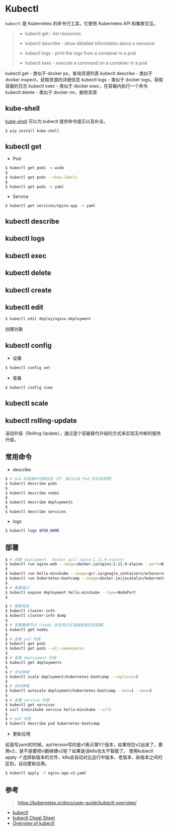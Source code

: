 # Kubectl

`kubectl` 是 Kubernetes 的命令行工具，它使用 Kubernetes API 和集群交互。

> * kubectl get - list resources
>
> * kubectl describe - show detailed information about a resource
>
> * kubectl logs - print the logs from a container in a pod
>
> * kubectl exec - execute a command on a container in a pod

kubectl get - 类似于 docker ps，查询资源列表
kubectl describe - 类似于 docker inspect，获取资源的详细信息
kubectl logs - 类似于 docker logs，获取容器的日志
kubectl exec - 类似于 docker exec，在容器内执行一个命令
kubectl delete - 类似于 docker rm，删除资源


## kube-shell

[kube-shell](https://github.com/cloudnativelabs/kube-shell) 可以为 kubectl 提供命令提示以及补全。

```bash
$ pip install kube-shell
```


## kubectl get 

* Pod

```bash
$ kubectl get pods -o wide
$
$ kubectl get pods --show-labels
$
$ kubectl get pods -o yaml
```

* Service

```bash
$ kubectl get services/nginx-app -o yaml
```

## kubectl describe
## kubectl logs
## kubectl exec
## kubectl delete

## kubectl create
## kubectl edit

```bash
$ kubectl edit deploy/nginx-deployment
```

创建对象

## kubectl config

* 设置

```bash
$ kubectl config set
```

* 查看

```bash
$ kubectl config view
```

## kubectl scale

## kubectl rolling-update

滚动升级（Rolling Update），通过逐个容器替代升级的方式来实现无中断的服务升级。




## 常用命令

* describe

```bash
$ # pod 的容器的详细信息（IP、端口以及 Pod 的生命周期）
$ kubectl describe pods 
$
$ kubectl describe nodes
$
$ kubectl describe deployments
$
$ kubectl describe services
```

* logs

```bash
$ kubectl logs $POD_NAME
```

## 部署

```bash
$ # 创建 deployment （docker pull nginx:1.11.9-alpine）
$ kubectl run nginx-web --image=docker.io/nginx:1.11.9-alpine --port=80
$
$ kubectl run hello-minikube --image=gcr.io/google_containers/echoserver:1.4 --port=8080
$ kubectl run kubernetes-bootcamp --image=docker.io/jocatalin/kubernetes-bootcamp:v1 --port=8080
$ 
$ # 暴露端口
$ kubectl expose deployment hello-minikube --type=NodePort
$
```

```bash
$ # 集群信息
$ kubectl cluster-info
$ kubectl cluster-info dump
$
$ # 查看集群节点（ready 状态表示正准备接受应用部署）
$ kubectl get nodes
$
$ # 查看 pod 列表
$ kubectl get pods
$ kubectl get pods --all-namespaces
$
$ # 查看 deployment 列表
$ kubectl get deployments
$ 
$ # 手动伸缩
$ kubectl scale deployment/kubernetes-bootcamp --replicas=2
$
$ # 自动伸缩
$ kubectl autocale deployment/kubernetes-bootcamp --min=1 --max=3
$
$ # 查看 service 列表
$ kubectl get services
$ curl $(minikube service hello-minikube --url)
$
$ # pod 详情
$ kubectl describe pod kubernetes-bootcamp
```

* 更新应用

前面写yaml的时候，apiVersion写的是v1表示第1个版本，如果现在v2出来了，要用v2，是不是要把vi删掉建v2呢？如果是话k8s也太不智能了。 
使用kubectl apply -f 选择新版本的文件，k8s会自动对比运行中版本、老版本、新版本之间的区别，自动更新应用。

```bash
$ kubectl apply -f nginx-app-v2.yaml
```


## 参考

> https://kubernetes.io/docs/user-guide/kubectl-overview/

* [kubectl](https://github.com/feiskyer/kubernetes-handbook/blob/master/components/kubectl.md)
* [kubectl Cheat Sheet](https://kubernetes.io/docs/user-guide/kubectl-cheatsheet/)
* [Overview of kubectl](https://kubernetes.io/docs/user-guide/kubectl-overview/)